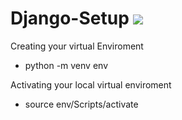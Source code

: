 # Django-Setup <img src ="https://www.opengis.ch/wp-content/uploads/2020/04/django-python-logo.png"/>

Creating your virtual Enviroment
- python -m venv env

Activating your local virtual enviroment
- source env/Scripts/activate


